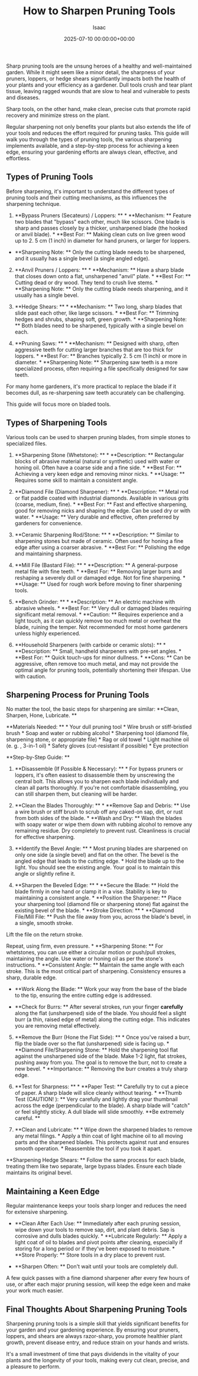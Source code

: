 ﻿---
title: How to Sharpen Pruning Tools
description: Sharp pruning tools are the unsung heroes of a healthy and well-maintained garden. While it might seem like a minor detail, the sharpness of your pruners,...
slug: /how-to-sharpen-pruning-tools/
date: 2025-07-10 00:00:00+00:00
lastmod: 2025-07-10 00:00:00+03:00
author: Isaac
categories:
- Guides
- Gardening
- Home Maintenance
tags:
- guides
- pruning
- tool
layout: post
---

Sharp pruning tools are the unsung heroes of a healthy and well-maintained garden. While it might seem like a minor detail, the sharpness of your pruners, loppers, or hedge shears significantly impacts both the health of your plants and your efficiency as a gardener. Dull tools crush and tear plant tissue, leaving ragged wounds that are slow to heal and vulnerable to pests and diseases.

Sharp tools, on the other hand, make clean, precise cuts that promote rapid recovery and minimize stress on the plant.

Regular sharpening not only benefits your plants but also extends the life of your tools and reduces the effort required for pruning tasks. This guide will walk you through the types of pruning tools, the various sharpening implements available, and a step-by-step process for achieving a keen edge, ensuring your gardening efforts are always clean, effective, and effortless.

##  Types of Pruning Tools

Before sharpening, it's important to understand the different types of pruning tools and their cutting mechanisms, as this influences the sharpening technique.

1. **Bypass Pruners (Secateurs) / Loppers: ** * **Mechanism: ** Feature two blades that "bypass" each other, much like scissors. One blade is sharp and passes closely by a thicker, unsharpened blade (the hooked or anvil blade). * **Best For: ** Making clean cuts on live green wood up to 2. 5 cm (1 inch) in diameter for hand pruners, or larger for loppers.

* **Sharpening Note: ** Only the cutting blade needs to be sharpened, and it usually has a single bevel (a single angled edge).

2. **Anvil Pruners / Loppers: ** * **Mechanism: ** Have a sharp blade that closes down onto a flat, unsharpened "anvil" plate. * **Best For: ** Cutting dead or dry wood. They tend to crush live stems. * **Sharpening Note: ** Only the cutting blade needs sharpening, and it usually has a single bevel.

3. **Hedge Shears: ** * **Mechanism: ** Two long, sharp blades that slide past each other, like large scissors. * **Best For: ** Trimming hedges and shrubs, shaping soft, green growth. * **Sharpening Note: ** Both blades need to be sharpened, typically with a single bevel on each.

4. **Pruning Saws: ** * **Mechanism: ** Designed with sharp, often aggressive teeth for cutting larger branches that are too thick for loppers. * **Best For: ** Branches typically 2. 5 cm (1 inch) or more in diameter. * **Sharpening Note: ** Sharpening saw teeth is a more specialized process, often requiring a file specifically designed for saw teeth.

For many home gardeners, it's more practical to replace the blade if it becomes dull, as re-sharpening saw teeth accurately can be challenging.

This guide will focus more on bladed tools.

##  Types of Sharpening Tools

Various tools can be used to sharpen pruning blades, from simple stones to specialized files.

1. **Sharpening Stone (Whetstone): ** * **Description: ** Rectangular blocks of abrasive material (natural or synthetic) used with water or honing oil. Often have a coarse side and a fine side. * **Best For: ** Achieving a very keen edge and removing minor nicks. * **Usage: ** Requires some skill to maintain a consistent angle.

2. **Diamond File (Diamond Sharpener): ** * **Description: ** Metal rod or flat paddle coated with industrial diamonds. Available in various grits (coarse, medium, fine). * **Best For: ** Fast and effective sharpening, good for removing nicks and shaping the edge. Can be used dry or with water. * **Usage: ** Very durable and effective, often preferred by gardeners for convenience.

3. **Ceramic Sharpening Rod/Stone: ** * **Description: ** Similar to sharpening stones but made of ceramic. Often used for honing a fine edge after using a coarser abrasive. * **Best For: ** Polishing the edge and maintaining sharpness.

4. **Mill File (Bastard File): ** * **Description: ** A general-purpose metal file with fine teeth. * **Best For: ** Removing larger burrs and reshaping a severely dull or damaged edge. Not for fine sharpening. * **Usage: ** Used for rough work before moving to finer sharpening tools.

5. **Bench Grinder: ** * **Description: ** An electric machine with abrasive wheels. * **Best For: ** Very dull or damaged blades requiring significant metal removal. * **Caution: ** Requires experience and a light touch, as it can quickly remove too much metal or overheat the blade, ruining the temper. Not recommended for most home gardeners unless highly experienced.

6. **Household Sharpeners (with carbide or ceramic slots): ** * **Description: ** Small, handheld sharpeners with pre-set angles. * **Best For: ** Quick touch-ups for minor dullness. * **Cons: ** Can be aggressive, often remove too much metal, and may not provide the optimal angle for pruning tools, potentially shortening their lifespan. Use with caution.

##  Sharpening Process for Pruning Tools

No matter the tool, the basic steps for sharpening are similar: **Clean, Sharpen, Hone, Lubricate. **

**Materials Needed: ** * Your dull pruning tool * Wire brush or stiff-bristled brush * Soap and water or rubbing alcohol * Sharpening tool (diamond file, sharpening stone, or appropriate file) * Rag or old towel * Light machine oil (e. g. , 3-in-1 oil) * Safety gloves (cut-resistant if possible) * Eye protection

**Step-by-Step Guide: **

1. **Disassemble (If Possible & Necessary): ** * For bypass pruners or loppers, it's often easiest to disassemble them by unscrewing the central bolt. This allows you to sharpen each blade individually and clean all parts thoroughly. If you're not comfortable disassembling, you can still sharpen them, but cleaning will be harder.

2. **Clean the Blades Thoroughly: ** * **Remove Sap and Debris: ** Use a wire brush or stiff brush to scrub off any caked-on sap, dirt, or rust from both sides of the blade. * **Wash and Dry: ** Wash the blades with soapy water or wipe them down with rubbing alcohol to remove any remaining residue. Dry completely to prevent rust. Cleanliness is crucial for effective sharpening.

3. **Identify the Bevel Angle: ** * Most pruning blades are sharpened on only one side (a single bevel) and flat on the other. The bevel is the angled edge that leads to the cutting edge. * Hold the blade up to the light. You should see the existing angle. Your goal is to maintain this angle or slightly refine it.

4. **Sharpen the Beveled Edge: ** * **Secure the Blade: ** Hold the blade firmly in one hand or clamp it in a vise. Stability is key to maintaining a consistent angle. * **Position the Sharpener: ** Place your sharpening tool (diamond file or sharpening stone) flat against the existing bevel of the blade. * **Stroke Direction: ** * **Diamond File/Mill File: ** Push the file away from you, across the blade's bevel, in a single, smooth stroke.

Lift the file on the return stroke.

Repeat, using firm, even pressure. * **Sharpening Stone: ** For whetstones, you can use either a circular motion or push/pull strokes, maintaining the angle. Use water or honing oil as per the stone's instructions. * **Consistent Angle: ** Maintain the same angle with each stroke. This is the most critical part of sharpening. Consistency ensures a sharp, durable edge.

* **Work Along the Blade: ** Work your way from the base of the blade to the tip, ensuring the entire cutting edge is addressed.

* **Check for Burrs: ** After several strokes, run your finger **carefully** along the flat (unsharpened) side of the blade. You should feel a slight burr (a thin, raised edge of metal) along the cutting edge. This indicates you are removing metal effectively.

5. **Remove the Burr (Hone the Flat Side): ** * Once you've raised a burr, flip the blade over so the flat (unsharpened) side is facing up. * **Diamond File/Sharpening Stone: ** Hold the sharpening tool flat against the unsharpened side of the blade. Make 1-2 light, flat strokes, pushing away from you. The goal is to remove the burr, not to create a new bevel. * **Importance: ** Removing the burr creates a truly sharp edge.

6. **Test for Sharpness: ** * **Paper Test: ** Carefully try to cut a piece of paper. A sharp blade will slice cleanly without tearing. * **Thumb Test (CAUTION! ): ** Very carefully and lightly drag your thumbnail across the edge (perpendicular to the blade). A sharp blade will "catch" or feel slightly sticky. A dull blade will slide smoothly. **Be extremely careful. **

7. **Clean and Lubricate: ** * Wipe down the sharpened blades to remove any metal filings. * Apply a thin coat of light machine oil to all moving parts and the sharpened blades. This protects against rust and ensures smooth operation. * Reassemble the tool if you took it apart.

**Sharpening Hedge Shears: ** Follow the same process for each blade, treating them like two separate, large bypass blades. Ensure each blade maintains its original bevel.

##  Maintaining a Keen Edge

Regular maintenance keeps your tools sharp longer and reduces the need for extensive sharpening.

* **Clean After Each Use: ** Immediately after each pruning session, wipe down your tools to remove sap, dirt, and plant debris. Sap is corrosive and dulls blades quickly. * **Lubricate Regularly: ** Apply a light coat of oil to blades and pivot points after cleaning, especially if storing for a long period or if they've been exposed to moisture. * **Store Properly: ** Store tools in a dry place to prevent rust.

* **Sharpen Often: ** Don't wait until your tools are completely dull.

A few quick passes with a fine diamond sharpener after every few hours of use, or after each major pruning session, will keep the edge keen and make your work much easier.

##  Final Thoughts About Sharpening Pruning Tools

Sharpening pruning tools is a simple skill that yields significant benefits for your garden and your gardening experience. By ensuring your pruners, loppers, and shears are always razor-sharp, you promote healthier plant growth, prevent disease entry, and reduce strain on your hands and wrists.

It's a small investment of time that pays dividends in the vitality of your plants and the longevity of your tools, making every cut clean, precise, and a pleasure to perform.

